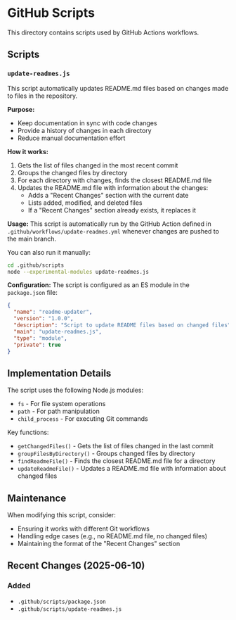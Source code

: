 # GitHub Scripts

This directory contains scripts used by GitHub Actions workflows.

## Scripts

### `update-readmes.js`

This script automatically updates README.md files based on changes made to files in the repository.

**Purpose:**

- Keep documentation in sync with code changes
- Provide a history of changes in each directory
- Reduce manual documentation effort

**How it works:**

1. Gets the list of files changed in the most recent commit
2. Groups the changed files by directory
3. For each directory with changes, finds the closest README.md file
4. Updates the README.md file with information about the changes:
   - Adds a "Recent Changes" section with the current date
   - Lists added, modified, and deleted files
   - If a "Recent Changes" section already exists, it replaces it

**Usage:**
This script is automatically run by the GitHub Action defined in `.github/workflows/update-readmes.yml` whenever changes are pushed to the main branch.

You can also run it manually:

```bash
cd .github/scripts
node --experimental-modules update-readmes.js
```

**Configuration:**
The script is configured as an ES module in the `package.json` file:

```json
{
  "name": "readme-updater",
  "version": "1.0.0",
  "description": "Script to update README files based on changed files",
  "main": "update-readmes.js",
  "type": "module",
  "private": true
}
```

## Implementation Details

The script uses the following Node.js modules:

- `fs` - For file system operations
- `path` - For path manipulation
- `child_process` - For executing Git commands

Key functions:

- `getChangedFiles()` - Gets the list of files changed in the last commit
- `groupFilesByDirectory()` - Groups changed files by directory
- `findReadmeFile()` - Finds the closest README.md file for a directory
- `updateReadmeFile()` - Updates a README.md file with information about changed files

## Maintenance

When modifying this script, consider:

- Ensuring it works with different Git workflows
- Handling edge cases (e.g., no README.md file, no changed files)
- Maintaining the format of the "Recent Changes" section






















## Recent Changes (2025-06-10)

### Added

- `.github/scripts/package.json`
- `.github/scripts/update-readmes.js`


